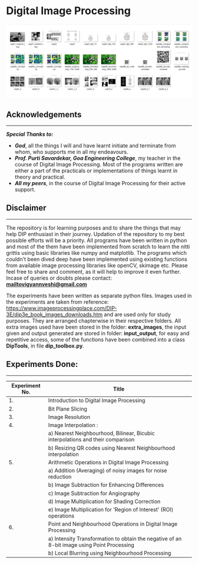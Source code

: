 # **Digital Image Processing** 

<img src="featured_img.png">

## Acknowledgements

---

**_Special Thanks to:_**

- **_God_**, all the things I will and have learnt initiate and terminate from whom, who supports me in all my endeavours.
- **_Prof. Purti Savardekar, Goa Engineering College_**, my teacher in the course of Digital Image Processing. Most of the programs written are either a part of the practicals or implementations of things learnt in theory and practical.
- **_All my peers_**, in the course of Digital Image Processing for their active support.

## Disclaimer

---

The repository is for learning purposes and to share the things that may help DIP enthusiast in their journey. Updation of the repository to my best possible efforts will be a priority. All programs have been written in python and most of the them have been implemented from scratch to learn the nitti grittis using basic libraries like numpy and matplotlib. The programs which couldn't been dived deep have been implemented using existing functions from available image processing libraries like openCV, skimage etc. Please feel free to share and comment, as it will help to improve it even further. Incase of queries or doubts please contact: **mailtovigyannveshi@gmail.com**

The experiments have been written as separate python files. Images used in the experiments are taken from reference: https://www.imageprocessingplace.com/DIP-3E/dip3e_book_images_downloads.htm and are used only for study purposes.
They are arranged  chapterwise in their respective folders.  All extra images used have been stored in the folder: **extra_images**, the input given and output generated are stored in folder: **input_output**, for easy and repetitive access, some of the functions have been combined into a class **DipTools**, in file **dip_toolbox.py**. 

## Experiments Done:
---
| Experiment No. | Title                                                                                       |
|----------------|---------------------------------------------------------------------------------------------|
| 1.             | Introduction to Digital Image Processing                                                    |
| 2.             | Bit Plane Slicing                                                                           |
| 3.             | Image Resolution                                                                            |
| 4.             | Image Interpolation :                                                                       |
|                | a) Nearest Neighbourhood, Bilinear, Bicubic interpolations and their comparison             |
|                | b) Resizing QR codes using Nearest Neighbourhood interpolation                              |
| 5.             | Arithmetic Operations in Digital Image Processing                                           |
|                | a) Addition (Averaging) of noisy images for noise reduction                                 |
|                | b) Image Subtraction for Enhancing Differences                                              |
|                | c) Image Subtraction for Angiography                                                        |
|                | d) Image Multiplication for Shading Correction                                              |
|                | e) Image Multiplication for 'Region of Interest' (ROI) operations                           |
| 6.             | Point and Neighbourhood Operations in Digital Image Processing                              |
|                | a) Intensity Transformation to obtain the negative of an 8-bit image using Point Processing |
|                |  b) Local Blurring using Neighbourhood Processing

